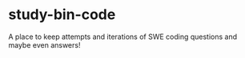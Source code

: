# study-bin-code
A place to keep attempts and iterations of SWE coding questions and maybe even answers!
